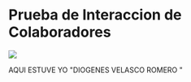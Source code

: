 # Prueba de Interaccion de Colaboradores

![](https://marine.rutgers.edu/~cfree/wp-content/uploads/git-and-github-workflows-12-638.jpg)



AQUI ESTUVE YO "DIOGENES VELASCO ROMERO "
